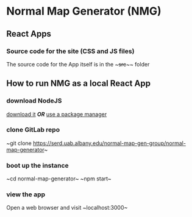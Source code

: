 # Normal Map Generator (NMG)

## React Apps

### Source code for the site (CSS and JS files)

The source code for the App itself is in the ~~~src~~~~ folder

## How to run NMG as a local React App

### download NodeJS

[download it](https://nodejs.org/en/download/)
***OR***
[use a package manager](https://nodejs.org/en/download/package-manager/)

### clone GitLab repo

~git clone https://serd.uab.albany.edu/normal-map-gen-group/normal-map-generator~

### boot up the instance

~cd normal-map-generator~
~npm start~

### view the app

Open a web browser and visit ~localhost:3000~